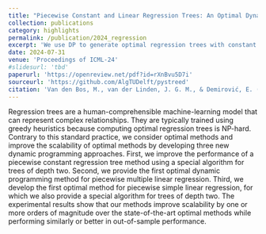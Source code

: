 ```yaml
---
title: "Piecewise Constant and Linear Regression Trees: An Optimal Dynamic Programming Approach"
collection: publications
category: highlights
permalink: /publication/2024_regression
excerpt: 'We use DP to generate optimal regression trees with constant and (simple) linear regression models in the leaf node. Our method improves scalability by one or more orders of magnitude in comparison to the state-of-the-art.'
date: 2024-07-31
venue: 'Proceedings of ICML-24'
#slidesurl: 'tbd'
paperurl: 'https://openreview.net/pdf?id=rXnBvu5D7i'
sourceurl: 'https://github.com/AlgTUDelft/pystreed'
citation: 'Van den Bos, M., van der Linden, J. G. M., & Demirović, E. (2024). &quot;Piecewise Constant and Linear Regression Trees: An Optimal Dynamic Programming Approach.&quot; <i>Proceedings of ICML-24</i>.'
---
```


Regression trees are a human-comprehensible machine-learning model that can represent complex relationships. They are typically trained using greedy heuristics because computing optimal regression trees is NP-hard. Contrary to this standard practice, we consider optimal methods and improve the scalability of optimal methods by developing three new dynamic programming approaches. First, we improve the performance of a piecewise constant regression tree method using a special algorithm for trees of depth two. Second, we provide the first optimal dynamic programming method for piecewise multiple linear regression. Third, we develop the first optimal method for piecewise simple linear regression, for which we also provide a special algorithm for trees of depth two. The experimental results show that our methods improve scalability by one or more orders of magnitude over the state-of-the-art optimal methods while performing similarly or better in out-of-sample performance.